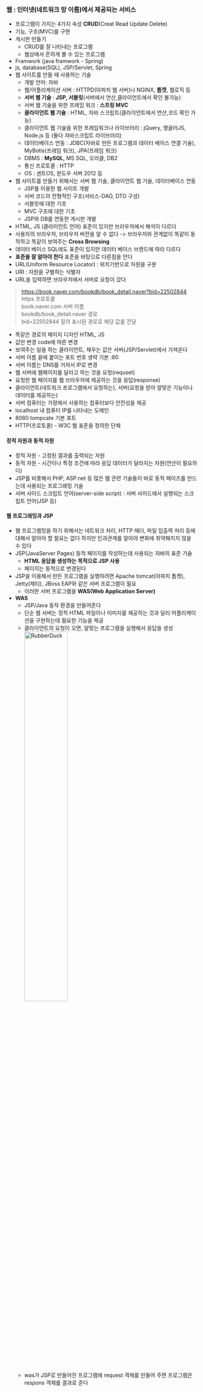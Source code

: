 ### **웹** : 인터넷(네트워크 망 이름)에서 제공되는 서비스
* 프로그램이 가지는 4가지 속성 **CRUD**(Creat Read Update Delete)
* 기능, 구조(MVC)를 구현
* 게시판 만들기
  * CRUD를 잘 나타내는 프로그램
  * 웹상에서 흔하게 볼 수 있는 프로그램
* Framwork (java framwork - Spring)
* js, database(SQL), JSP/Servlet, Spring
* 웹 사이트를 만들 때 사용하는 기술
  * 개발 언어: 자바
  * 웹/어플리케이션 서버 : HTTPD(아파치 웹 서버)나 NGINX, **톰캣**, 웹로직 등
  * **서버 웹 기술** : **JSP, 서블릿**(서버에서 연산,클라이언트에서 확인 불가능)
  * 서버 웹 기술을 위한 프레임 워크 : **스프링 MVC**
  * **클라이언트 웹 기술** : HTML, 자바 스크립트(클라이언트에서 연산,코드 확인 가능)
  * 클라이언트 웹 기술을 위한 프레임워크나 라이브러리 : jQuery, 앵귤러JS, Node.js 등 (둘다 자바스크립트 라이브러리)
  * 데이터베이스 연동 : JDBC(자바로 만든 프로그램과 데이터 베이스 연결 기술), MyBotis(프레임 워크), JPA(프레임 워크)
  * DBMS : **MySQL**, MS SQL, 오라클, DB2
  * 통신 프로토콜 : HTTP
  * OS : 센트OS, 윈도우 서버 2012 등
* 웹 사이트를 만들기 위해서는 서버 웹 기술, 클라이언트 웹 기술, 데이터베이스 연동
  * JSP를 이용한 웹 사이트 개발
  * 서버 코드의 전형적인 구조(서비스-DAO, DTO 구성)
  * 서블릿에 대한 기초
  * MVC 구조에 대한 기초
  * JSP와 DB를 연동한 게시판 개발
* HTML, JS (클라이언트 언어) 표준이 있지만 브라우저에서 해석이 다르다
* 사용자의 브라우저, 브라우저 버전을 알 수 없다 -> 브라우저와 관계없이 똑같이 동작하고 똑같이 보여주는 **Cross Browsing**
* 데이터 베이스 SQL에도 표준이 있지만 데이터 베이스 브랜드에 따라 다르다
* **표준을 잘 알아야 한다** 표준을 바탕으로 다른점을 안다
* URL(Uniform Resource Locator) : 위치기반으로 자원을 구분
* URI : 자원을 구별하는 식별자
* URL을 입력하면 브라우저에서 서버로 요청이 갔다
> https://book.naver.com/bookdb/book_detail.naver?bid=22502844  
> https 프로토콜    
> book.naver.com 서버 이름  
> bookdb/book_detail.naver 경로  
> bid=22502844 질의 표시된 경로로 해당 값를 전달  
* 똑같은 경로의 페이지 디자인 HTML, JS
* 값만 변경 code에 따른 변경
* 보여주는 일을 하는 클라이언트, 채우는 값은 서버(JSP/Servlet)에서 가져온다
* 서버 이름 끝에 붙이는 포트 번호 생략 기본 :80
* 서버 이름는 DNS를 거처서 IP로 변경
* 웹 서버에 웹페이지를 달라고 하는 것을 요청(requset)
* 요청한 웹 페이지를 웹 브라우저에 제공하는 것을 응답(response)
* 클라이언트(네트워크 프로그램에서 요청하는), 서버(요청을 받아 알맞은 기능이나 데이터를 제공하는) 
* 서버 컴퓨터는 가정에서 사용하는 컴퓨터보다 안전성을 제공
* localhost 내 컴퓨터 IP를 나타내는 도메인
* 8080 tompcate 기본 포트
* HTTP(프로토콜) - W3C 웹 표준을 정의한 단체
#### 정적 자원과 동적 자원
* 정적 자원 - 고정된 결과를 출력되는 자원
* 동적 자원 - 시간이나 특정 조건에 따라 응답 데이터가 달라지는 자원(연산이 필요하다)
* JSP를 비롯해서 PHP, ASP.net 등 많은 웹 관련 기술들이 바로 동적 페이즈를 만드는데 사용되는 프로그래밍 기술
* 서버 사이드 스크립트 언어(server-side script) : 서버 사이드에서 실행되는 스크립트 언어(JSP 등)
#### 웹 프로그래밍과 JSP
* 웹 프로그램밍을 하기 위해서는 네트워크 처리, HTTP 헤더, 파일 입출력 처리 등에 대해서 알아야 할 필요는 없다 하지만 인과관계를 알아야 변화에 취약해지지 않을 수 있다
* JSP(JavaServer Pages) 동적 페이지를 작성하는데 사용되는 자바의 표준 기술
  * **HTML 응답을 생성하는 목적으로 JSP 사용**
  * 페이지는 동적으로 변경된다
* JSP을 이용해서 만든 프로그램을 실행하려면 Apache tomcat(아파치 톰켓), Jetty(제티), JBoss EAP와 같은 서버 프로그램이 필요
  * 이러한 서버 프로그램을 **WAS(Web Application Server)**
* **WAS**
  * JSP/Java 동작 환경을 만들어준다
  * 단순 웹 서버는 정적 HTML 파일이나 이미지를 제공하는 것과 달리 어플리케이션을 구현하는데 필요한 기능을 제공
  * 클라이언트의 요청이 오면, 알맞는 프로그램을 실행해서 응답을 생성
<img src="https://postfiles.pstatic.net/MjAyMjA3MTRfMjEy/MDAxNjU3Nzg4MzQ2MDUw.jy46dFfWHTwgKoJ-igWRjlVj44N3X5WQDBthOfjZulkg.hJY117iB1T8n8XTgIuJ20EYslXEhlxtZKlbksta6lEYg.PNG.forget980/image.png?type=w580" width="50%" height="50%" title="px(픽셀) 크기 설정" alt="RubberDuck"></img>
  * was가 JSP로 만들어진 프로그램에 request 객체를 만들어 주면 프로그램은 respons 객체를 결과로 준다
